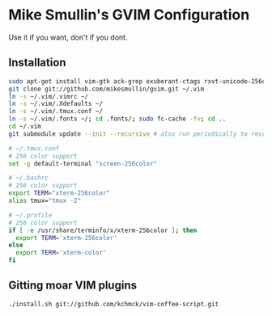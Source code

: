 # Mike Smullin's GVIM Configuration

Use it if you want, don't if you dont.

## Installation

```bash
sudo apt-get install vim-gtk ack-grep exuberant-ctags rxvt-unicode-256color
git clone git://github.com/mikesmullin/gvim.git ~/.vim
ln -s ~/.vim/.vimrc ~/
ln -s ~/.vim/.Xdefaults ~/
ln -s ~/.vim/.tmux.conf ~/
ln -s ~/.vim/.fonts ~/; cd .fonts/; sudo fc-cache -fv; cd ..
cd ~/.vim
git submodule update --init --recursive # also run periodically to receive updates
```

```bash
# ~/.tmux.conf
# 256 color support
set -g default-terminal "screen-256color"
```

```bash
# ~/.bashrc
# 256 color support
export TERM="xterm-256color"
alias tmux="tmux -2"
```

```bash
# ~/.profile
# 256 color support
if [ -e /usr/share/terminfo/x/xterm-256color ]; then
  export TERM='xterm-256color'
else
  export TERM='xterm-color'
fi
```


## Gitting moar VIM plugins

```bash
./install.sh git://github.com/kchmck/vim-coffee-script.git
```
